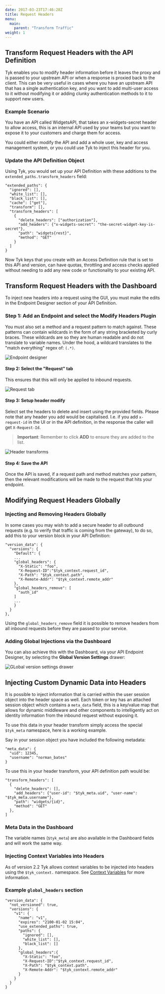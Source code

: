 ```yaml
---
date: 2017-03-23T17:46:28Z
title: Request Headers
menu:
  main:
    parent: "Transform Traffic"
weight: 1 
---
```


## <a name="with-api"></a> Transform Request Headers with the API Definition

Tyk enables you to modify header information before it leaves the proxy and is passed to your upstream API or when a response is proxied back to the client. This can be very useful in cases where you have an upstream API that has a single authentication key, and you want to add multi-user access to it without modifying it or adding clunky authentication methods to it to support new users.

### Example Scenario

You have an API called WidgetsAPI, that takes an x-widgets-secret header to allow access, this is an internal API used by your teams but you want to expose it to your customers and charge them for access.

You could either modify the API and add a whole user, key and access management system, or you could use Tyk to inject this header for you.

### Update the API Definition Object

Using Tyk, you would set up your API Definition with these additions to the `extended_paths.transform_headers` field:

```{.copyWrapper}
"extended_paths": {
  "ignored": [],
  "white_list": [],
  "black_list": [],
  "cache": ["get"],
  "transform": [],
  "transform_headers": [
    {
      "delete_headers": ["authorization"],
      "add_headers": {"x-widgets-secret": "the-secret-widget-key-is-secret"},
      "path": "widgets{rest}",
      "method": "GET"
    }
  ]
}
```

Now Tyk keys that you create with an Access Definition rule that is set to this API and version, can have quotas, throttling and access checks applied without needing to add any new code or functionality to your existing API.

## <a name="with-dashboard"></a> Transform Request Headers with the Dashboard

To inject new headers into a request using the GUI, you must make the edits in the Endpoint Designer section of your API Definition.

### Step 1: Add an Endpoint and select the Modify Headers Plugin

You must also set a method and a request pattern to match against. These patterns can contain wildcards in the form of any string bracketed by curly braces. These wildcards are so they are human readable and do not translate to variable names. Under the hood, a wildcard translates to the "match everything" regex of: `(.*)`.

![Endpoint designer][1]

#### Step 2: Select the "Request" tab

This ensures that this will only be applied to inbound requests.

![Request tab][2]

#### Step 3: Setup header modify

Select set the headers to delete and insert using the provided fields.
Please note that any header you add would be capitalised. I.e. if you add `x-request-id` in the UI or in the API definition, in the response the caller will get `X-Request-Id`.

> **Important**: Remember to click **ADD** to ensure they are added to the list.

![Header transforms][3]

#### Step 4: Save the API

Once the API is saved, if a request path and method matches your pattern, then the relevant modifications will be made to the request that hits your endpoint.

 

## <a name="global-edits"></a> Modifying Request Headers Globally

### Injecting and Removing Headers Globally

In some cases you may wish to add a secure header to all outbound requests (e.g. to verify that traffic is coming from the gateway), to do so, add this to your version block in your API Definition:

```{.copyWrapper}
"version_data": {
  "versions": {
    "Default": {
    ...
    "global_headers": {
      "X-Static": "foo",
      "X-Request-ID":"$tyk_context.request_id",
      "X-Path": "$tyk_context.path",
      "X-Remote-Addr": "$tyk_context.remote_addr"
    },
    "global_headers_remove": [
      "auth_id"
    ]
    ...
    }
  }
},
```

Using the `global_headers_remove` field it is possible to remove headers from all inbound requests before they are passed to your service.

### Adding Global Injections via the Dashboard

You can also achieve this with the Dashboard, via your API Endpoint Designer, by selecting the **Global Version Settings** drawer:

![GLobal version settings drawer][4]

## <a name="meta-data"></a> Injecting Custom Dynamic Data into Headers

It is possible to inject information that is carried within the user session object into the header space as well. Each token or key has an attached session object which contains a `meta_data` field, this is a key/value map that allows for dynamic middleware and other components to intelligently act on identity information from the inbound request without exposing it.

To use this data in your header transform simply access the special `$tyk_meta` namespace, here is a working example.

Say in your session object you have included the following metadata:

```
"meta_data": {
  "uid": 12345,
  "username": "norman_bates"
}
```

To use this in your header transform, your API definition path would be:

```{.copyWrapper}
"transform_headers": [
  {
    "delete_headers": [],
    "add_headers": {"user-id": "$tyk_meta.uid", "user-name": "$tyk_meta.username"},
    "path": "widgets/{id}",
    "method": "GET"
  },
]
```

### Meta Data in the Dashboard

The variable names (`$tyk_meta`) are also available in the Dashboard fields and will work the same way.

### Injecting Context Variables into Headers

As of version 2.2 Tyk allows context variables to be injected into headers using the `$tyk_context.` namespace. See [Context Variables](/docs/getting-started/key-concepts/context-variables/) for more information.

### Example `global_headers` section
```{.copyWrapper}
"version_data": {
  "not_versioned": true,
  "versions": {
    "v1": {
      "name": "v1",
      "expires": "2100-01-02 15:04",
      "use_extended_paths": true,
      "paths": {
        "ignored": [],
        "white_list": [],
        "black_list": []
      },
      "global_headers":{
        "X-Static": "foo",
        "X-Request-ID":"$tyk_context.request_id",
        "X-Path": "$tyk_context.path",
        "X-Remote-Addr": "$tyk_context.remote_addr"
      }
    }
  }
}
```



[1]: /docs/img/dashboard/system-management/end_design_modify_headers_1.8.png
[2]: /docs/img/dashboard/system-management/header_request_tab_2.5.png
[3]: /docs/img/dashboard/system-management/set_headers_2.5.png
[4]: /docs/img/dashboard/system-management/global_headers_2.5.png


